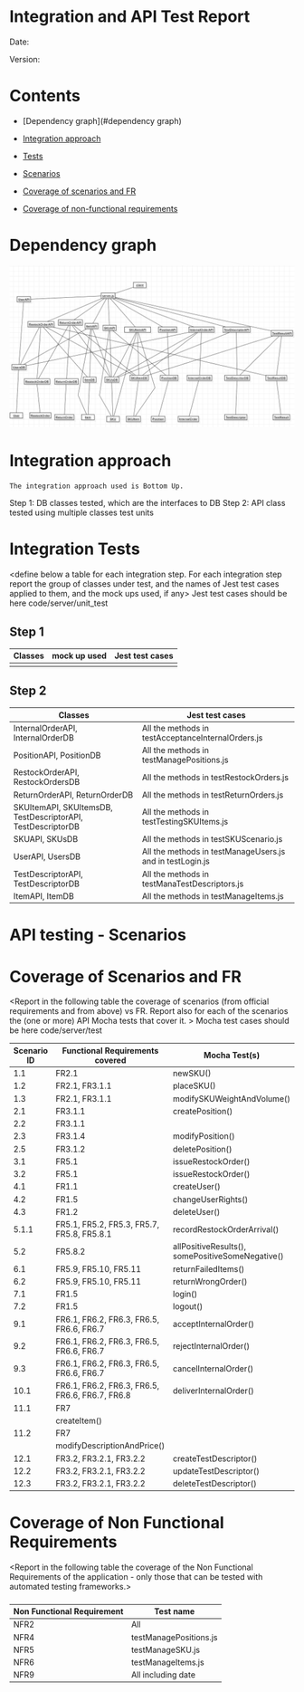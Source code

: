 # Integration and API Test Report

Date:

Version:

# Contents

- [Dependency graph](#dependency graph)

- [Integration approach](#integration)

- [Tests](#tests)

- [Scenarios](#scenarios)

- [Coverage of scenarios and FR](#scenario-coverage)
- [Coverage of non-functional requirements](#nfr-coverage)



# Dependency graph

![Dependency graph](/DependencyGraph.PNG)
     
# Integration approach

    The integration approach used is Bottom Up.

Step 1: DB classes tested, which are the interfaces to DB
Step 2: API class tested using multiple classes test units
    


#  Integration Tests

   <define below a table for each integration step. For each integration step report the group of classes under test, and the names of
     Jest test cases applied to them, and the mock ups used, if any> Jest test cases should be here code/server/unit_test

## Step 1
| Classes  | mock up used |Jest test cases |
|--|--|--|
||||

## Step 2
| Classes |Jest test cases |
|--|--|
|InternalOrderAPI, InternalOrderDB|All the methods in testAcceptanceInternalOrders.js|
|PositionAPI, PositionDB|All the methods in testManagePositions.js|
|RestockOrderAPI, RestockOrdersDB|All the methods in testRestockOrders.js|
|ReturnOrderAPI, ReturnOrderDB|All the methods in testReturnOrders.js|
|SKUItemAPI, SKUItemsDB, TestDescriptorAPI, TestDescriptorDB|All the methods in testTestingSKUItems.js|
|SKUAPI, SKUsDB|All the methods in testSKUScenario.js|
|UserAPI, UsersDB|All the methods in testManageUsers.js and in testLogin.js|
|TestDescriptorAPI, TestDescriptorDB|All the methods in testManaTestDescriptors.js|
|ItemAPI, ItemDB|All the methods in testManageItems.js|



# API testing - Scenarios

# Coverage of Scenarios and FR


<Report in the following table the coverage of  scenarios (from official requirements and from above) vs FR. 
Report also for each of the scenarios the (one or more) API Mocha tests that cover it. >  Mocha test cases should be here code/server/test




| Scenario ID | Functional Requirements covered | Mocha  Test(s) | 
| ----------- | ------------------------------- | ----------- | 
|  1.1         | FR2.1                             |   newSKU()          |             
|  1.2         | FR2.1, FR3.1.1                   |   placeSKU()          |             
| 1.3         |      FR2.1, FR3.1.1                           |     modifySKUWeightAndVolume()        |             
| 2.1         |     FR3.1.1                            |    createPosition()         |             
| 2.2         |          FR3.1.1     |             |    changePositionID()         
| 2.3         |         FR3.1.4                        |     modifyPosition()        | 
|   2.5           |    FR3.1.2          |     deletePosition()         | 
|    3.1          |    FR5.1          |     issueRestockOrder()         |            
|    3.2          |   FR5.1           |     issueRestockOrder()         |            
|     4.1         |     FR1.1         |      createUser()        |            
|     4.2         |      FR1.5        |    changeUserRights()          |            
|     4.3         |     FR1.2         |    deleteUser()          |            
|     5.1.1         |     FR5.1, FR5.2, FR5.3, FR5.7, FR5.8, FR5.8.1         |   recordRestockOrderArrival()           |            
|     5.2         |     FR5.8.2         |    allPositiveResults(), somePositiveSomeNegative()          |            
|     6.1         |      FR5.9, FR5.10, FR5.11        |   returnFailedItems()           |            
|      6.2        |      FR5.9, FR5.10, FR5.11         |   returnWrongOrder()           |            
|      7.1        |     FR1.5         |     login()         |            
|      7.2        |      FR1.5        |      logout()        |            
|      9.1        |     FR6.1, FR6.2, FR6.3, FR6.5, FR6.6, FR6.7         |       acceptInternalOrder()       |            
|      9.2        |     FR6.1, FR6.2, FR6.3, FR6.5, FR6.6, FR6.7         |      rejectInternalOrder()        |            
|     9.3         |      FR6.1, FR6.2, FR6.3, FR6.5, FR6.6, FR6.7        |    cancelInternalOrder()          |            
|      10.1        |      FR6.1, FR6.2, FR6.3, FR6.5, FR6.6, FR6.7, FR6.8        |    deliverInternalOrder()          |            
|       11.1       |      FR7
        |     createItem()         |            
|      11.2        |       FR7
       |      modifyDescriptionAndPrice()        |            
|      12.1        |      FR3.2, FR3.2.1, FR3.2.2        |      createTestDescriptor()        |            
|      12.2        |       FR3.2, FR3.2.1, FR3.2.2       |     updateTestDescriptor()         |            
|      12.3        |      FR3.2, FR3.2.1, FR3.2.2        |      deleteTestDescriptor()        |            



# Coverage of Non Functional Requirements


<Report in the following table the coverage of the Non Functional Requirements of the application - only those that can be tested with automated testing frameworks.>


### 

| Non Functional Requirement | Test name |
| -------------------------- | --------- |
|   NFR2                         |    All       |
| NFR4 | testManagePositions.js |
| NFR5 | testManageSKU.js |
| NFR6 | testManageItems.js |
| NFR9 | All including date |


